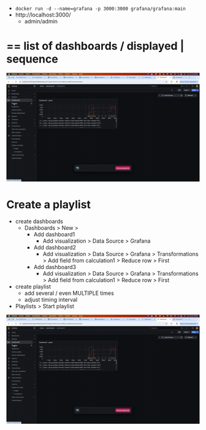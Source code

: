 * `docker run -d --name=grafana -p 3000:3000 grafana/grafana:main`
* http://localhost:3000/
  * admin/admin

# == list of dashboards / displayed | sequence
![](static/playlist.gif)

# Create a playlist
* create dashboards
  * Dashboards > New > 
    * Add dashboard1
      * Add visualization > Data Source > Grafana
    * Add dashboard2
      * Add visualization > Data Source > Grafana > Transformations > Add field from calculation1 > Reduce row > First
    * Add dashboard3
      * Add visualization > Data Source > Grafana > Transformations > Add field from calculation1 > Reduce row > First
* create playlist
  * add several / even MULTIPLE times
  * adjust timing interval
* Playlists > Start playlist

![](static/playlist.gif)

